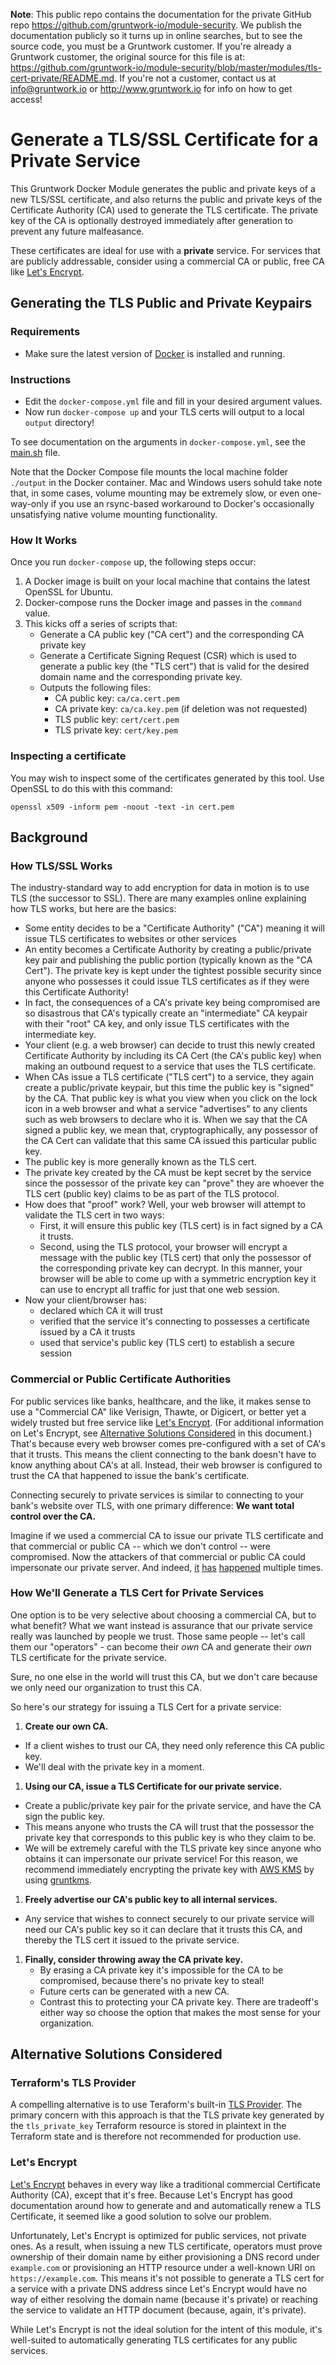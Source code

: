 **Note**: This public repo contains the documentation for the private GitHub repo <https://github.com/gruntwork-io/module-security>.
We publish the documentation publicly so it turns up in online searches, but to see the source code, you must be a Gruntwork customer.
If you're already a Gruntwork customer, the original source for this file is at: <https://github.com/gruntwork-io/module-security/blob/master/modules/tls-cert-private/README.md>.
If you're not a customer, contact us at <info@gruntwork.io> or <http://www.gruntwork.io> for info on how to get access!

# Generate a TLS/SSL Certificate for a Private Service

This Gruntwork Docker Module generates the public and private keys of a new TLS/SSL certificate, and also returns the 
public and private keys of the Certificate Authority (CA) used to generate the TLS certificate. The private key of the 
CA is optionally destroyed immediately after generation to prevent any future malfeasance. 

These certificates are ideal for use with a **private** service. For services that are publicly addressable, consider
 using a commercial CA or public, free CA like [Let's Encrypt](https://letsencrypt.org).
 
## Generating the TLS Public and Private Keypairs

### Requirements
- Make sure the latest version of [Docker](https://www.docker.com/products/docker-toolbox) is installed and running.

### Instructions
- Edit the `docker-compose.yml` file and fill in your desired argument values. 
- Now run `docker-compose up` and your TLS certs will output to a local `output` directory!

To see documentation on the arguments in `docker-compose.yml`, see the [main.sh](scripts/main.sh) file.
 
Note that the Docker Compose file mounts the local machine folder `./output` in the Docker container. Mac and Windows 
users sohuld take note that, in some cases, volume mounting may be extremely slow, or even one-way-only if you use an 
rsync-based workaround to Docker's occasionally unsatisfying native volume mounting functionality.

### How It Works
Once you run `docker-compose` up, the following steps occur:

1. A Docker image is built on your local machine that contains the latest OpenSSL for Ubuntu.
1. Docker-compose runs the Docker image and passes in the `command` value.
1. This kicks off a series of scripts that:
   - Generate a CA public key ("CA cert") and the corresponding CA private key
   - Generate a Certificate Signing Request (CSR) which is used to generate a public key (the "TLS cert") that is valid 
     for the desired domain name and the corresponding private key.
   - Outputs the following files:
     - CA public key: `ca/ca.cert.pem`
     - CA private key: `ca/ca.key.pem` (if deletion was not requested)
     - TLS public key: `cert/cert.pem`
     - TLS private key: `cert/key.pem`

### Inspecting a certificate

You may wish to inspect some of the certificates generated by this tool. Use OpenSSL to do this with this command:

```
openssl x509 -inform pem -noout -text -in cert.pem 
```

## Background

### How TLS/SSL Works

The industry-standard way to add encryption for data in motion is to use TLS (the successor to SSL). There are many examples
online explaining how TLS works, but here are the basics:

- Some entity decides to be a "Certificate Authority" ("CA") meaning it will issue TLS certificates to websites or other services
- An entity becomes a Certificate Authority by creating a public/private key pair and publishing the public portion (typically
  known as the "CA Cert"). The private key is kept under the tightest possible security since anyone who possesses it could issue
  TLS certificates as if they were this Certificate Authority!
- In fact, the consequences of a CA's private key being compromised are so disastrous that CA's typically create an "intermediate"
  CA keypair with their "root" CA key, and only issue TLS certificates with the intermediate key.
- Your client (e.g. a web browser) can decide to trust this newly created Certificate Authority by including its CA Cert 
  (the CA's public key) when making an outbound request to a service that uses the TLS certificate.
- When CAs issue a TLS certificate ("TLS cert") to a service, they again create a public/private keypair, but this time 
  the public key is "signed" by the CA. That public key is what you view when you click on the lock icon in a web browser 
  and what a service "advertises" to any clients such as web browsers to declare who it is. When we say that the CA 
  signed a public key, we mean that, cryptographically, any possessor of the CA Cert can validate that this same CA issued 
  this particular public key.
- The public key is more generally known as the TLS cert.
- The private key created by the CA must be kept secret by the service since the possessor of the private key can "prove"
  they are whoever the TLS cert (public key) claims to be as part of the TLS protocol.
- How does that "proof" work? Well, your web browser will attempt to validate the TLS cert in two ways:
  - First, it will ensure this public key (TLS cert) is in fact signed by a CA it trusts.
  - Second, using the TLS protocol, your browser will encrypt a message with the public key (TLS cert) that only the
    possessor of the corresponding private key can decrypt. In this manner, your browser will be able to come up with a
    symmetric encryption key it can use to encrypt all traffic for just that one web session.
- Now your client/browser has:
  - declared which CA it will trust
  - verified that the service it's connecting to possesses a certificate issued by a CA it trusts
  - used that service's public key (TLS cert) to establish a secure session

### Commercial or Public Certificate Authorities

For public services like banks, healthcare, and the like, it makes sense to use a "Commercial CA" like Verisign, Thawte,
or Digicert, or better yet a widely trusted but free service like [Let's Encrypt](https://letsencrypt.org/).
(For additional information on Let's Encrypt, see [Alternative Solutions Considered](#alternative-solutions-considered) 
in this document.) That's because every web browser comes pre-configured with a set of CA's that it trusts. This means 
the client connecting to the bank doesn't have to know anything about CA's at all. Instead, their web browser is 
configured to trust the CA that happened to issue the bank's certificate.

Connecting securely to private services is similar to connecting to your bank's website over TLS, with one primary 
difference: **We want total control over the CA.**

Imagine if we used a commercial CA to issue our private TLS certificate and that commercial or public CA -- which we 
don't control -- were compromised. Now the attackers of that commercial or public CA could impersonate our private server. 
And indeed, [it](https://www.theguardian.com/technology/2011/sep/05/diginotar-certificate-hack-cyberwar) [has](
https://www.schneier.com/blog/archives/2012/02/verisign_hacked.html) [happened](
http://www.infoworld.com/article/2623707/hacking/the-real-security-issue-behind-the-comodo-hack.html)
multiple times.

### How We'll Generate a TLS Cert for Private Services

One option is to be very selective about choosing a commercial CA, but to what benefit? What we want instead is assurance
that our private service really was launched by people we trust. Those same people -- let's call them our "operators" -
can become their *own* CA and generate their *own* TLS certificate for the private service.

Sure, no one else in the world will trust this CA, but we don't care because we only need our organization to trust this CA.

So here's our strategy for issuing a TLS Cert for a private service:

1. **Create our own CA.**
  - If a client wishes to trust our CA, they need only reference this CA public key.
  - We'll deal with the private key in a moment.

1. **Using our CA, issue a TLS Certificate for our private service.**
  - Create a public/private key pair for the private service, and have the CA sign the public key.
  - This means anyone who trusts the CA will trust that the possessor the private key that corresponds to this public key 
    is who they claim to be.
  - We will be extremely careful with the TLS private key since anyone who obtains it can impersonate our private service! 
    For this reason, we recommend immediately encrypting the private key with [AWS KMS](https://aws.amazon.com/kms/) by 
    using [gruntkms](https://github.com/gruntwork-io/gruntkms).

1. **Freely advertise our CA's public key to all internal services.**
  - Any service that wishes to connect securely to our private service will need our CA's public key so it can declare 
    that it trusts this CA, and thereby the TLS cert it issued to the private service.

1. **Finally, consider throwing away the CA private key.**
    - By erasing a CA private key it's impossible for the CA to be compromised, because there's no private key to steal!
    - Future certs can be generated with a new CA.
    - Contrast this to protecting your CA private key. There are tradeoff's either way so choose the option that makes
      the most sense for your organization.

## Alternative Solutions Considered

### Terraform's TLS Provider

A compelling alternative is to use Teraform's built-in [TLS Provider](https://www.terraform.io/docs/providers/tls/index.html).
The primary concern with this approach is that the TLS private key generated by the `tls_private_key` Terraform resource
is stored in plaintext in the Terraform state and is therefore not recommended for production use.

### Let's Encrypt

[Let's Encrypt](https://letsencrypt.org) behaves in every way like a traditional commercial Certificate Authority (CA),
except that it's free. Because Let's Encrypt has good documentation around how to generate and and automatically renew a 
TLS Certificate, it seemed like a good solution to solve our problem. 

Unfortunately, Let's Encrypt is optimized for public services, not private ones. As a result, when issuing a new TLS 
certificate, operators must prove ownership of their domain name by either provisioning a DNS record under `example.com`
or provisioning an HTTP resource under a well-known URI on `https://example.com`. This means it's not possible to 
generate a TLS cert for a service with a private DNS address since Let's Encrypt would have no way of either resolving
the domain name (because it's private) or reaching the service to validate an HTTP document (because, again, it's private).
   
While Let's Encrypt is not the ideal solution for the intent of this module, it's well-suited to automatically generating
TLS certificates for any public services.
